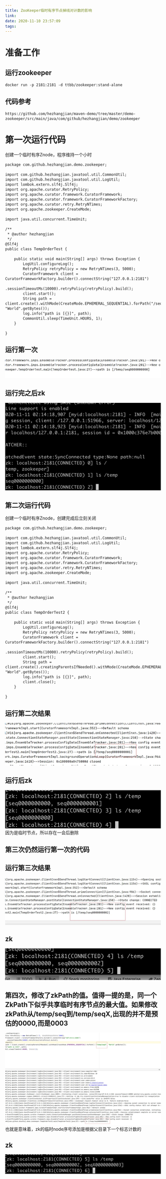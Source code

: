 ```yaml
---
title: ZooKeeper临时有序节点掉线对计数的影响
link:
date: 2020-11-10 23:57:09
tags:
---
```

# 准备工作
## 运行zookeeper
```
docker run -p 2181:2181 -d ttbb/zookeeper:stand-alone
```
## 代码参考

```
https://github.com/hezhangjian/maven-demo/tree/master/demo-zookeeper/src/main/java/com/github/hezhangjian/demo/zookeeper
```

# 第一次运行代码
创建一个临时有序Znode，程序维持一个小时
```
package com.github.hezhangjian.demo.zookeeper;

import com.github.hezhangjian.javatool.util.CommonUtil;
import com.github.hezhangjian.javatool.util.LogUtil;
import lombok.extern.slf4j.Slf4j;
import org.apache.curator.RetryPolicy;
import org.apache.curator.framework.CuratorFramework;
import org.apache.curator.framework.CuratorFrameworkFactory;
import org.apache.curator.retry.RetryNTimes;
import org.apache.zookeeper.CreateMode;

import java.util.concurrent.TimeUnit;

/**
 * @author hezhangjian
 */
@Slf4j
public class TempOrderTest {

    public static void main(String[] args) throws Exception {
        LogUtil.configureLog();
        RetryPolicy retryPolicy = new RetryNTimes(3, 5000);
        CuratorFramework client = CuratorFrameworkFactory.builder().connectString("127.0.0.1:2181")
                .sessionTimeoutMs(10000).retryPolicy(retryPolicy).build();
        client.start();
        String path = client.create().withMode(CreateMode.EPHEMERAL_SEQUENTIAL).forPath("/seq", "World".getBytes());
        log.info("path is [{}]", path);
        CommonUtil.sleep(TimeUnit.HOURS, 1);
    }

}
```
## 运行第一次
![first-run](Images/zookeeper-temp-seq1.png)
## 运行完之后zk
![after-first-run](Images/zookeeper-temp-seq2.png)


## 第二次运行代码
创建一个临时有序Znode，创建完成后立刻关闭
```
package com.github.hezhangjian.demo.zookeeper;

import com.github.hezhangjian.javatool.util.CommonUtil;
import com.github.hezhangjian.javatool.util.LogUtil;
import lombok.extern.slf4j.Slf4j;
import org.apache.curator.RetryPolicy;
import org.apache.curator.framework.CuratorFramework;
import org.apache.curator.framework.CuratorFrameworkFactory;
import org.apache.curator.retry.RetryNTimes;
import org.apache.zookeeper.CreateMode;

import java.util.concurrent.TimeUnit;

/**
 * @author hezhangjian
 */
@Slf4j
public class TempOrderTest2 {

    public static void main(String[] args) throws Exception {
        LogUtil.configureLog();
        RetryPolicy retryPolicy = new RetryNTimes(3, 5000);
        CuratorFramework client = CuratorFrameworkFactory.builder().connectString("127.0.0.1:2181")
                .sessionTimeoutMs(10000).retryPolicy(retryPolicy).build();
        client.start();
        String path = client.create().creatingParentsIfNeeded().withMode(CreateMode.EPHEMERAL_SEQUENTIAL).forPath("/temp/seq", "World".getBytes());
        log.info("path is [{}]", path);
        client.close();
    }

}
```
## 运行第二次结果
![second-run](Images/zookeeper-temp-seq3.png)
## 运行后zk
![after-second-run](Images/zookeeper-temp-seq4.png)
因为是临时节点，所以存在一会后删除

## 第三次仍然运行第一次的代码
## 运行第三次结果
![third-run](Images/zookeeper-temp-seq5.png)
## zk
![after-third-run](Images/zookeeper-temp-seq6.png)


## 第四次，修改了zkPath的值。值得一提的是，同一个ZkPath下似乎共享临时有序节点的最大值。如果修改zkPath从/temp/seq到/temp/seqX,出现的并不是预估的0000,而是0003
![fourth-run](Images/zookeeper-temp-seq7.png)
也就是意味着，zk的临时node序号添加是根据父目录下一个标志计数的
## zk
![after-fourth-run](Images/zookeeper-temp-seq8.png)
